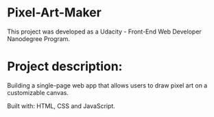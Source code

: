 # Pixel-Art-Maker
This project was developed as a Udacity - Front-End Web Developer Nanodegree Program.

# Project description:
Building a single-page web app that allows users to draw pixel art on a customizable canvas.

Built with: HTML, CSS and JavaScript.

